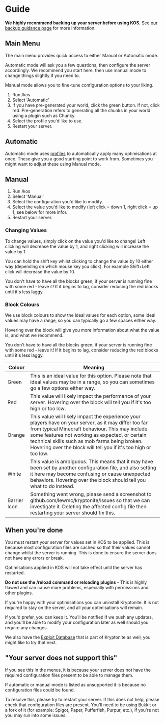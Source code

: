 # Guide

<warning>
    <strong>We highly recommend backing up your server before using KOS.</strong>
    See <a href="KR-Backup.md">our backup guidance page</a> for more information.
</warning>

## Main Menu
The main menu provides quick access to either Manual or Automatic mode.

Automatic mode will ask you a few questions, then configure the server accordingly. We recommend you start here, then use manual mode to change things slightly if you need to.

Manual mode allows you to fine-tune configuration options to your liking.

1. Run /kos
2. Select 'Automatic'
3. If you have pre-generated your world, click the green button. If not, click red. Pre-generation refers to generating all the chunks in your world using a plugin such as Chunky.
4. Select the profile you'd like to use.
5. Restart your server.

## Automatic
Automatic mode uses [profiles](KR-Profiles.md) to automatically apply many optimisations at once.
These give you a good starting point to work from.
Sometimes you might want to adjust these using Manual mode.

## Manual

1. Run /kos
2. Select 'Manual'
3. Select the configuration you'd like to modify.
4. Select the value you'd like to modify (left click = down 1, right click = up 1, see below for more info).
5. Restart your server.

### Changing Values
To change values, simply click on the value you'd like to change! Left clicking will decrease the value by 1, and right clicking will increase the value by 1.

You can hold the shift key whilst clicking to change the value by 10 either way (depending on which mouse key you click). For example Shift+Left click will decrease the value by 10.

You don't have to have all the blocks green, if your server is running fine with some red - leave it! If it begins to lag, consider reducing the red blocks until it's less laggy.

### Block Colours
We use block colours to show the ideal values for each option, some ideal values may have a range, so you can typically go a few spaces either way.

Hovering over the block will give you more information about what the value is, and what we recommend.

You don't have to have all the blocks green, if your server is running fine with some red - leave it! If it begins to lag, consider reducing the red blocks until it's less laggy.

| Colour       | Meaning                                                                                                                                                                                                                                                                                                                          |
|--------------|----------------------------------------------------------------------------------------------------------------------------------------------------------------------------------------------------------------------------------------------------------------------------------------------------------------------------------|
| Green        | This is an ideal value for this option. Please note that ideal values may be in a range, so you can sometimes go a few options either way.                                                                                                                                                                                       |
| Red          | This value will likely impact the performance of your server. Hovering over the block will tell you if it's too high or too low.                                                                                                                                                                                                 |
| Orange       | This value will likely impact the experience your players have on your server, as it may differ too far from typical Minecraft behaviour. This may include some features not working as expected, or certain technical skills such as mob farms being broken. Hovering over the block will tell you if it's too high or too low. |
| White        | This value is ambiguous. This means that it may have been set by another configuration file, and also setting it here may become confusing or cause unexpected behaviors. Hovering over the block should tell you what to do instead.                                                                                            | 
| Barrier Icon | Something went wrong, please send a screenshot to github.com/lewmc/kryptonite/issues so that we can investigate it. Deleting the affected config file then restarting your server should fix this.                                                                                                                               | 

## When you're done
You must restart your server for values set in KOS to be applied.
This is because most configuration files are cached so that their values cannot change whilst the server is running.
This is done to ensure the server does not have any errors or break.

Optimisations applied in KOS will not take effect until the server has restarted.

**Do not use the /reload command or reloading plugins** - This is highly flawed and can cause more problems, especially with permissions and other plugins.

If you're happy with your optimisations you can uninstall Kryptonite.
It is not required to stay on the server, and all your optimisations will remain.

If you'd prefer, you can keep it. You'll be notified if we push any updates, and you'll be able to modify your configuration later as well should you require any changes.

We also have the [Exploit Database](KR-Exploit-Database.md) that is part of Kryptonite as well, you might like to try that next.

## "Your server does not support this"
If you see this in the menus, it is because your server does not have the required configuration files present to be able to manage them.

If automatic or manual mode is listed as unsupported it is because no configuration files could be found.

To resolve this, please try to restart your server. If this does not help, please check that configuration files are present. You'll need to be using Bukkit or a fork of it (for example: Spigot, Paper, Pufferfish, Purpur, etc.), if you're not you may run into some issues.
